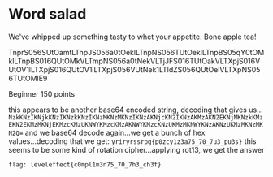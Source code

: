 # Word salad



We've whipped up something tasty to whet your appetite. Bone apple tea!

TnprS056SUtOamtLTnpJS056a0tOeklLTnpNS056TUtOeklLTnpBS05qY0tOMklLTnpBS016QUtOMkVLTmpNS056a0tNekVLTjJFS016TUtOakVLTXpjS016VUtOV1lLTXpjS016QUtOV1lLTXpjS056VUtNek1LTldZS056QUtOelVLTXpNS056TUtOMlE9


Beginner 
150 points 

this appears to be another base64 encoded string, decoding that gives us...
`NzkKNzIKNjkKNzIKNzkKNzIKNzMKNzMKNzIKNzAKNjcKN2IKNzAKMzAKN2EKNjMKNzkKMzEKN2EKMzMKNjEKMzcKMzUKNWYKMzcKMzAKNWYKMzcKNzUKMzMKNWYKNzAKNzUKMzMKNzMKN2Q=`
and we base64 decode again...we get a bunch of hex values...decoding that we get:
`yriryrssrpg{p0zcy1z3a75_70_7u3_pu3s}`
this seems to be some kind of rotation cipher...applying rot13, we get the answer

`flag: leveleffect{c0mpl1m3n75_70_7h3_ch3f}`


